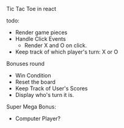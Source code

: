 Tic Tac Toe in react

todo:
 - Render game pieces
 - Handle Click Events
    - Render X and O on click.
 - Keep track of which player's turn: X or O

Bonuses round
 - Win Condition
 - Reset the board
 - Keep Track of User's Scores
 - Display who's turn it is.

Super Mega Bonus:
 - Computer Player?
